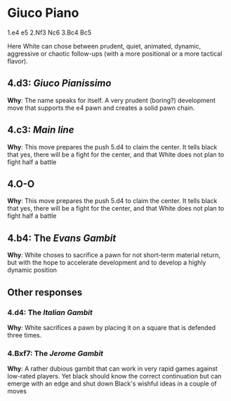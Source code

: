 # Giuco Piano

1.e4 e5
2.Nf3 Nc6
3.Bc4 Bc5

Here White can chose between prudent, quiet, animated, dynamic, aggressive or chaotic follow-ups (with a more positional or a more tactical flavor).

## 4.d3: *Giuco Pianissimo*
**Why**: The name speaks for itself. A very prudent (boring?) development move that supports the e4 pawn and creates a solid pawn chain.

## 4.c3: *Main line*
**Why**: This move prepares the push 5.d4 to claim the center. It tells black that yes, there will be a fight for the center, and that White does not plan to fight half a battle

## 4.O-O
**Why**: This move prepares the push 5.d4 to claim the center. It tells black that yes, there will be a fight for the center, and that White does not plan to fight half a battle



## 4.b4: The *Evans Gambit*
**Why**: White choses to sacrifice a pawn for not short-term material return, but with the hope to accelerate development and to develop a highly dynamic position

## Other responses



### 4.d4: The *Italian Gambit*
**Why**: White sacrifices a pawn by placing it on a square that is defended three times.

### 4.Bxf7: The *Jerome Gambit*
**Why**: A rather dubious gambit that can work in very rapid games against low-rated players. Yet black should know the correct continuation but can emerge with an edge and shut down Black's wishful ideas in a couple of moves